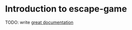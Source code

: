 # Introduction to escape-game

TODO: write [great documentation](http://jacobian.org/writing/what-to-write/)
